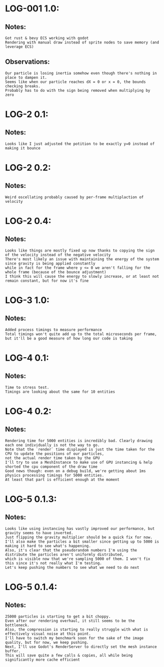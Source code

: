 # LOG-001 1.0:
## Notes:
    Got rust & bevy ECS working with godot
    Rendering with manual draw instead of sprite nodes to save memory (and leverage ECS)

## Observations:
    Our particle is losing inertia somehow even though there's nothing in place to dampen it.
    Seems like when our particle reaches dX = 0 or x = 0, the bounds checking breaks.
    Probably has to do with the sign being removed when multiplying by zero

# LOG-2 0.1:
## Notes:
    Looks like I just adjusted the potition to be exactly y=0 instead of making it bounce

# LOG-2 0.2:
## Notes:
    Weird oscellating probably caused by per-frame multiplaction of velocity

# LOG-2 0.4:
## Notes:
    Looks like things are mostly fixed up now thanks to copying the sign of the velocity instead of the negative velocity
    There's most likely an issue with maintaining the energy of the system since gravity is being applied constantly
    while in fact for the frame where y <= 0 we aren't falling for the whole frame (because of the bounce adjustment)
    I think this will cause the energy to slowly increase, or at least not remain constant, but for now it's fine

# LOG-3 1.0:
## Notes:
    Added process timings to measure performance
    Total timings won't quite add up to the total microseconds per frame, but it'll be a good measure of how long our code is taking

# LOG-4 0.1:
## Notes:
    Time to stress test.
    Timings are looking about the same for 10 entities

# LOG-4 0.2:
## Notes:
    Rendering time for 5000 entities is incredibly bad. Clearly drawing each one individually is not the way to go.
    Note that the `render` time displayed is just the time taken for the CPU to update the positions of our particles,
    not the actual render time taken by the GPU
    I'll try to use a MeshInstance to make use of GPU instancing & help shorted the cpu component of the draw time
    Good news though: even on a debug build, we're getting about 1ms physics processing timings for 5000 entities.
    At least that part is efficient enough at the moment

# LOG-5 0.1.3:
## Notes:
    Looks like using instancing has vastly improved our performance, but gravity seems to have inverted.
    Just flipping the gravity multiplier should be a quick fix for now.
    I'll also make the particles a bit smaller since getting up to 5000 is making it hard to see what's happening.
    Also, it's clear that the pseudorandom numbers I'm using the distribute the particles aren't uniformly distributed,
    which is visible now that we're sampling 5000 of them. I won't fix this since it's not really what I'm testing.
    Let's keep pushing the numbers to see what we need to do next

# LOG-5 0.1.4:
## Notes:
    25000 particles is starting to get a bit choppy.
    Even after our rendering overhaul, it still seems to be the bottleneck.
    Also, the compression is starting to really struggle with what is effectively visual noise at this point.
    I'll have to switch my benchmark soon for the sake of the image quality, but for now, we keep pushing.
    Next, I'll use Godot's RenderServer to directly set the mesh instance buffer.
    This will save quite a few calls & copies, all while being significantly more cache efficient